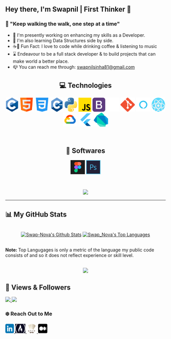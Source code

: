 ## Hey there, I'm Swapnil | First Thinker 🖖
### 🚀 "Keep walking the walk, one step at a time" 

- 🎳 I'm presently working on enhancing my skills as a Developer.
- 🧩 I'm also learning Data Structures side by side.
- ☕🎵 Fun Fact: I love to code while drinking coffee & listening to music  
- ⌛ Endeavour to be a full stack developer & to build projects that can make world a better place.
- 📪 You can reach me through: swapnilsinha81@gmail.com

<h2 align="center"> 💻 Technologies </h2>
<p align="center">
<img alt="c programming" width="38px" height="44" src="Images/C Logo.png">
<img alt="html" width="45" height="44" src="Images/html.png">
<img alt="css" width="45" height="44" src="Images/css-3.png">
<img alt="C++" width="40" height="44" src="Images/C++.png ">
<img alt="python" width="40" height="44" src="Images/python.png">
<img alt="javascript" width="40" height="44" src="Images/js.png">
<img alt="bootstrap" width="40" height="44" src="Images/bootstrap.png">
<img alt="GitHub" width="40" height="44" src="Images/Github Icon.png">
<img alt="Git" width="45" height="44" src="Images/Git.png">
<img alt="Alexa" width="45" height="44" src="Images/Alexa.png">
<img alt="React JS" width="42" height="44" src="Images/react.png"> 
<img alt="Google Cloud" width="45" height="44" src="Images/Google Cloud.png">
<img alt="Flutter" width="45" height="44" src="Images/Flutter.png">
<img alt="Dart" width="45" height="44" src="Images/Dart.png">
</p>
<br>

<h2 align="center">📱 Softwares </h2>
<p align="center">
<img alt="Figma" width="45" height="44" src="Images/Figma.png">
<img alt="Photoshop" width="45" height="44" src="Images/Photoshop.jpg">
</p>
<br>

<!-- GitHub Streak -->
<p align="center">
<a href="http://github-readme-streak-stats.herokuapp.com/?user=swap-nova&theme=github-dark-blue&date_format=M%20j%5B%2C%20Y%5D">
<img src="http://github-readme-streak-stats.herokuapp.com/?user=swap-nova&theme=github-dark-blue&date_format=M%20j%5B%2C%20Y%5D"></a>
</p>

<hr>

## 📊 My GitHub Stats

<p align="center">
  <br>
<!--   GitHub Stats -->
    <a href="https://github-readme-stats.vercel.app/api?username=Swap-Nova&show_icons=true&count_private=true&theme=react&hide_border=true&bg_color=0D1117"><img alt="Swap-Nova's Github Stats" src="https://github-readme-stats.vercel.app/api?username=Swap-Nova&show_icons=true&count_private=true&theme=react&hide_border=true&bg_color=0D1117" /></a>
<!--   Top Langugages  -->
  <a href="https://github-readme-stats.vercel.app/api/top-langs/?username=Swap-Nova&langs_count=12&count_private=true&layout=compact&theme=react&hide_border=true&bg_color=0D1117"><img alt="Swap_Nova's Top Languages" src="https://github-readme-stats.vercel.app/api/top-langs/?username=Swap-Nova&langs_count=12&count_private=true&layout=compact&theme=react&hide_border=true&bg_color=0D1117" /></a>
  <br>
  </p>
<br>
<strong> Note: </strong> Top Langugages is only a metric of the language my public code consists of and so it does not reflect experience or skill level.

<br>
<br>

<!-- GitHub Activity Graph -->
<p align="center">
<a href="https://activity-graph.herokuapp.com/graph?username=Swap-Nova&theme=react-dark">
<img src="https://activity-graph.herokuapp.com/graph?username=Swap-Nova&theme=react-dark"> </a>

</p>

## 🤍 Views & Followers
<a href="https://komarev.com/ghpvc/?username=Swap-Nova&label=PROFILE+VIEWS&style=flat-square&color=red">
<img src="https://komarev.com/ghpvc/?username=Swap-Nova&label=PROFILE+VIEWS&style=flat-square&color=red"> </a>
<a href="https://img.shields.io/github/followers/Swap-Nova?label=followers&style=social">
<img src="https://img.shields.io/github/followers/Swap-Nova?label=followers&style=social"> </a>


### ❄️ Reach Out to Me</h2>
<a href="https://www.linkedin.com/in/swapnil-sinha-07392b1b7/" target="_blank" rel="noopener noreferrer" > 
<img width="27" height="29" src="Images/Linkedin Icon.png"> </a>
<a href="https://www.freecodecamp.org/supernova_81" target="_blank" rel="noopener noreferrer"> 
<img width="32" height="29" src="Images/Freecodecamp.jpg"> </a>
<a href="https://www.codechef.com/users/swapnil_81" target="_blank" rel="noopener noreferrer"> 
<img width="32" height="29" src="Images/Code Chef.png"> </a>
<a href="https://medium.com/@swapnilsinha81" target="_blank" rel="noopener noreferrer">
<img width="29" height="29" src="Images/Medium Icon.png"> </a>
